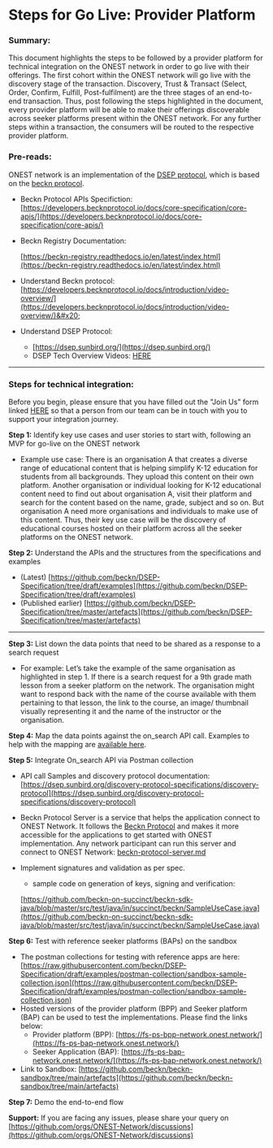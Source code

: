 # Steps for Go Live: Provider Platform

### **Summary:**

This document highlights the steps to be followed by a provider platform for technical integration on the ONEST network in order to go live with their offerings. The first cohort within the ONEST network will go live with the discovery stage of the transaction. Discovery, Trust & Transact (Select, Order, Confirm, Fulfill, Post-fulfilment) are the three stages of an end-to-end transaction. Thus, post following the steps highlighted in the document, every provider platform will be able to make their offerings discoverable across seeker platforms present within the ONEST network. For any further steps within a transaction, the consumers will be routed to the respective provider platform.

### **Pre-reads:**

ONEST network is an implementation of the [DSEP protocol](https://github.com/beckn/DSEP-Specification), which is based on the [beckn protocol](https://becknprotocol.io/).

* Beckn Protocol APIs Specifiction: [https://developers.becknprotocol.io/docs/core-specification/core-apis/](https://developers.becknprotocol.io/docs/core-specification/core-apis/)
*   Beckn Registry Documentation:

    [https://beckn-registry.readthedocs.io/en/latest/index.html](https://beckn-registry.readthedocs.io/en/latest/index.html)
* Understand Beckn protocol: [https://developers.becknprotocol.io/docs/introduction/video-overview/](https://developers.becknprotocol.io/docs/introduction/video-overview/)&#x20;
* Understand DSEP Protocol:
  * [https://dsep.sunbird.org/](https://dsep.sunbird.org/)
  * DSEP Tech Overview Videos: [HERE](https://drive.google.com/drive/folders/18mwSy3u-MSj1FpU7i79e39h0x6ylins7?usp=sharing)

***

### **Steps for technical integration:**

Before you begin, please ensure that you have filled out the "Join Us" form linked [HERE](https://onest.network/join-us) so that a person from our team can be in touch with you to support your integration journey.&#x20;

**Step 1:** Identify key use cases and user stories to start with, following an MVP for go-live on the ONEST network

* Example use case: There is an organisation A that creates a diverse range of educational content that is helping simplify K-12 education for students from all backgrounds. They upload this content on their own platform. Another organisation or individual looking for K-12 educational content need to find out about organisation A, visit their platform and search for the content based on the name, grade, subject and so on. But organisation A need more organisations and individuals to make use of this content. Thus, their key use case will be the discovery of educational courses hosted on their platform across all the seeker platforms on the ONEST network.

**Step 2:** Understand the APIs and the structures from the specifications and examples

* (Latest) [https://github.com/beckn/DSEP-Specification/tree/draft/examples](https://github.com/beckn/DSEP-Specification/tree/draft/examples)
* (Published earlier) [https://github.com/beckn/DSEP-Specification/tree/master/artefacts](https://github.com/beckn/DSEP-Specification/tree/master/artefacts)

***

**Step 3:** List down the data points that need to be shared as a response to a search request

* For example: Let’s take the example of the same organisation as highlighted in step 1. If there is a search request for a 9th grade math lesson from a seeker platform on the network. The organisation might want to respond back with the name of the course available with them pertaining to that lesson, the link to the course, an image/ thumbnail visually representing it and the name of the instructor or the organisation.

**Step 4:** Map the data points against the on\_search API call. Examples to help with the mapping are [available here](https://github.com/beckn/DSEP-Specification/tree/draft/examples).

**Step 5:** Integrate On\_search API via Postman collection

* API call Samples and discovery protocol documentation: [https://dsep.sunbird.org/discovery-protocol-specifications/discovery-protocol](https://dsep.sunbird.org/discovery-protocol-specifications/discovery-protocol)
* Beckn Protocol Server is a service that helps the application connect to ONEST Network. It follows the [Beckn Protocol](https://beckn.network/protocol) and makes it more accessible for the applications to get started with ONEST implementation. Any network participant can run this server and connect to ONEST Network: [beckn-protocol-server.md](integration-of-open-source-adaptors/beckn-protocol-server.md "mention")
*   Implement signatures and validation as per spec.

    * sample code on generation of keys, signing and verification:

    [https://github.com/beckn-on-succinct/beckn-sdk-java/blob/master/src/test/java/in/succinct/beckn/SampleUseCase.java](https://github.com/beckn-on-succinct/beckn-sdk-java/blob/master/src/test/java/in/succinct/beckn/SampleUseCase.java)

**Step 6:** Test with reference seeker platforms (BAPs) on the sandbox

* The postman collections for testing with reference apps are here: [https://raw.githubusercontent.com/beckn/DSEP-Specification/draft/examples/postman-collection/sandbox-sample-collection.json](https://raw.githubusercontent.com/beckn/DSEP-Specification/draft/examples/postman-collection/sandbox-sample-collection.json)
* Hosted versions of the provider platform (BPP) and Seeker platform (BAP) can be used to test the implementations. Please find the links below:
  * Provider platform (BPP): [https://fs-ps-bpp-network.onest.network/](https://fs-ps-bap-network.onest.network/)
  * Seeker Application (BAP): [https://fs-ps-bap-network.onest.network/](https://fs-ps-bap-network.onest.network/)
* Link to Sandbox: [https://github.com/beckn/beckn-sandbox/tree/main/artefacts](https://github.com/beckn/beckn-sandbox/tree/main/artefacts)

**Step 7:** Demo the end-to-end flow

**Support:** If you are facing any issues, please share your query on [https://github.com/orgs/ONEST-Network/discussions](https://github.com/orgs/ONEST-Network/discussions)
